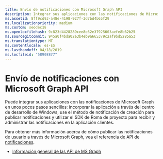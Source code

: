 ```yaml
---
title: Envío de notificaciones con Microsoft Graph API
description: Integrar sus aplicaciones con las notificaciones de Microsoft Graph en unos pocos pasos sencillos.
ms.assetid: 8ff9cd93-a48e-4198-927f-3d7bd4b65f29
ms.localizationpriority: medium
ms.custom: seodec18
ms.openlocfilehash: 9c823d4428289cee8e52e37925603aefe8b62b25
ms.sourcegitcommit: 945a0f4bda02e3b4eb9a665379c2af9bd5285a53
ms.translationtype: MT
ms.contentlocale: es-ES
ms.lasthandoff: 04/18/2019
ms.locfileid: "58908877"
---
```

# <a name="sending-notifications-using-microsoft-graph-apis"></a>Envío de notificaciones con Microsoft Graph API

Puede integrar sus aplicaciones con las notificaciones de Microsoft Graph en unos pocos pasos sencillos: incorporar la aplicación a través del centro de desarrollo de Windows, use el método de notificación de creación para publicar notificaciones y utilizar el SDK de Roma de proyecto para recibir y administrar las notificaciones en la aplicación clientes.

Para obtener más información acerca de cómo publicar las notificaciones de usuario a través de Microsoft Graph, vea el [referencia de API de notificaciones](https://developer.microsoft.com/graph/docs/api-reference/beta/resources/notifications-api-overview).

* [Información general de las API de MS Graph](https://developer.microsoft.com/en-us/graph/docs/concepts/notifications-concept-overview)
